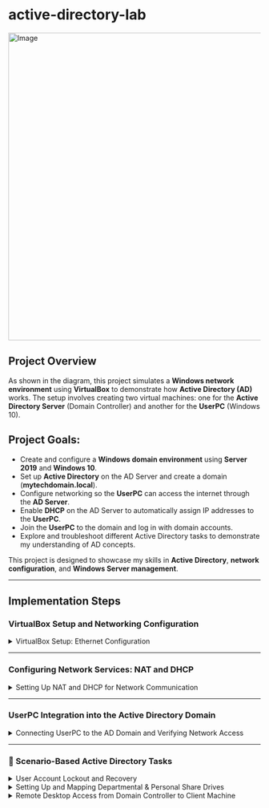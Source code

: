 # active-directory-lab

<img width="614" alt="Image" src="https://github.com/user-attachments/assets/7d494d49-ce7f-4cd9-9deb-d7cae6022c08" />

## Project Overview

As shown in the diagram, this project simulates a **Windows network environment** using **VirtualBox** to demonstrate how **Active Directory (AD)** works. The setup involves creating two virtual machines: one for the **Active Directory Server** (Domain Controller) and another for the **UserPC** (Windows 10). 

## Project Goals:
- Create and configure a **Windows domain environment** using **Server 2019** and **Windows 10**.
- Set up **Active Directory** on the AD Server and create a domain (**mytechdomain.local**).
- Configure networking so the **UserPC** can access the internet through the **AD Server**.
- Enable **DHCP** on the AD Server to automatically assign IP addresses to the **UserPC**.
- Join the **UserPC** to the domain and log in with domain accounts.
- Explore and troubleshoot different Active Directory tasks to demonstrate my understanding of AD concepts.

This project is designed to showcase my skills in **Active Directory**, **network configuration**, and **Windows Server management**.


---

## Implementation Steps

### VirtualBox Setup and Networking Configuration
<details>
  <summary>VirtualBox Setup: Ethernet Configuration</summary>
  
  In this section, I demonstrate how I configured both Ethernet adapters for internal and external networking in VirtualBox. The external adapter connects to my college network for   internet access, while the internal adapter is used for communication between the Domain Controller and the UserPC.

  #### Screenshot 1: VirtualBox Setup for AD Server
  This screenshot shows how I configured the **AD Server** in VirtualBox. I have set the system specifications, including memory, boot order, and network adapters.

  <img width="520" alt="Image" src="https://github.com/user-attachments/assets/b82a2ac5-af04-4342-a89a-6d2c150d31fa" />

  #### Screenshot 2: Internal Ethernet Adapter Configuration
  In this screenshot, you can see the configuration for the **internal Ethernet adapter**. The internal network is used to allow communication between the **AD Server** and the **UserPC**. Since this is a private network, it’s safe to leave the details as shown without blurring.

  <img width="557" alt="Image" src="https://github.com/user-attachments/assets/2a7a9406-effe-48ad-9e7f-08e9496c8c14" />

  #### Screenshot 3: External Ethernet Adapter Configuration
  This screenshot shows the configuration for the **external Ethernet adapter**. The external adapter connects the **AD Server** to my home network, which allows internet access for the **UserPC**. Please note that some information has been blurred for security reasons.

  <img width="552" alt="Image" src="https://github.com/user-attachments/assets/ddd773cc-fd66-40cd-91d3-b7c4e96de6f8" />

  *Note: The IP address in the screenshot has been blurred to maintain privacy and security.*
</details>

---

### Configuring Network Services: NAT and DHCP
<details>
  <summary>Setting Up NAT and DHCP for Network Communication</summary>

  In this section, I demonstrate how I configured **NAT (Network Address Translation)** and **DHCP (Dynamic Host Configuration Protocol)** on the **AD Server** to allow the **UserPC** to access the internet and automatically receive an IP address.

  #### Screenshot 1: Setting Up NAT for Internet Access
  I configured NAT on the **AD Server** to allow the **UserPC** to access the internet. This setup ensures that the **UserPC** routes internet traffic through the **AD Server**.

  <img width="318" alt="Image" src="https://github.com/user-attachments/assets/0d0cf1b9-e2e3-4809-83c0-54cee7a345c8" />

  #### Screenshot 2: Creating a DHCP Scope
  I set up a **DHCP scope** to define a range of IP addresses that can be assigned dynamically to clients within the network.

  <img width="627" alt="Image" src="https://github.com/user-attachments/assets/a7ed0b87-6af7-438b-8b9e-34a9010382f2" />

  #### Screenshot 3: Defining IP Address Range for DHCP
  This configuration sets up the **IP address range** (192.168.1.100 - 192.168.1.200) that the DHCP server will use to assign addresses to connected devices.

  <img width="632" alt="Image" src="https://github.com/user-attachments/assets/372d778b-f869-415f-8ecb-de983de68c43" />

  #### Screenshot 4: Setting the Default Gateway
  I configured the **default gateway (192.168.1.1)** so that all network traffic from the **UserPC** is properly routed through the **AD Server**.

 <img width="626" alt="Image" src="https://github.com/user-attachments/assets/1003eb44-6bb4-4979-b367-d1529d9a554d" />

  These steps successfully configure **NAT and DHCP** to ensure that the **UserPC** can connect to the **Active Directory** network and access the internet via the **AD Server**.
</details>

---

### UserPC Integration into the Active Directory Domain
<details>
  <summary>Connecting UserPC to the AD Domain and Verifying Network Access</summary>

  In this section, I set up a **Windows 10 VM (UserPC)** on VirtualBox and configured its network adapter to be **internal** so that it can only access the internet through the **AD Server**.

  #### Screenshot 1: UserPC Obtains an IP Address via DHCP
  After installing the Windows 10 VM, the **DHCP server** automatically assigned it an IP address from the configured scope.

  <img width="601" alt="Image" src="https://github.com/user-attachments/assets/120b257d-484e-4d2d-95ea-e721a681fece" />

  #### Screenshot 2: Adding UserPC to the AD Domain
  I joined **UserPC** to the **mytechdomain.local** domain, allowing it to authenticate using Active Directory credentials.

  <img width="400" alt="Image" src="https://github.com/user-attachments/assets/09a00f60-b2c2-4782-939c-22395fd9ea48" />

  #### Screenshot 3: UserPC Appears in Active Directory
  After adding **UserPC** to the domain, it is now listed as a recognized computer in **Active Directory Users and Computers**.

  <img width="536" alt="Image" src="https://github.com/user-attachments/assets/f9466306-5e98-4e68-8798-d6280b983de6" />

  #### Screenshot 4: Verifying Network Configuration and Internet Access
  I created a **HelpDesk account** with administrative privileges and logged into **UserPC** using this account. Running the `ipconfig` command confirmed that **UserPC**:
  - Received an IP address from the **DHCP scope**.
  - Uses the **default gateway (192.168.1.1)** set up on the **AD Server**.
  - Successfully pings `google.com`, verifying that it can access the internet through the **AD Server**.

<img width="483" alt="Image" src="https://github.com/user-attachments/assets/9068612f-ccd2-479b-aae5-d381a32df6ec" />

  This successfully achieves one of the primary project goals: ensuring that **UserPC** is in an internal network but can still reach the internet through the **AD Server**.
</details>

---

### 🧪 Scenario-Based Active Directory Tasks

<details>
  <summary>User Account Lockout and Recovery</summary>

  In this scenario, I demonstrate how to simulate and resolve an **account lockout issue** using **Group Policy** and **Active Directory Users and Computers**.

  #### Step 1: Configuring Account Lockout Policy
  I configured the **Account Lockout Policy** using the **Group Policy Management Editor**. The settings specify that after 5 invalid login attempts, the account is locked for 20 minutes, and the lockout counter resets after 15 minutes.

<img width="463" alt="Image" src="https://github.com/user-attachments/assets/77164dd1-67aa-42e3-b620-fb56cc7f541f" />

  #### Step 2: Lockout Triggered on Login Screen
  I used the **John Smith** user account from the **IT_Department** OU and purposely entered the wrong password multiple times. As a result, the account was locked out, and the following message appeared on the **UserPC** login screen.

  <img width="516" alt="Image" src="https://github.com/user-attachments/assets/3068545b-9d1f-48d4-be62-827fb0ca427c" />

  #### Step 3: Unlocking the Account from Active Directory
  I logged into the **AD Server**, opened **Active Directory Users and Computers**, located the `johnsmith` account, and manually unlocked it by checking the **“Unlock account”** box under the **Account tab** in the user’s properties. This restored login access for the user.

<img width="462" alt="Image" src="https://github.com/user-attachments/assets/dd519920-fa56-4177-b719-31ee50b79302" />

  This scenario demonstrates how **Group Policy settings can enforce security**, and how **administrators can resolve common user issues** such as account lockouts through Active Directory tools.
</details>

<details>
  <summary>Setting Up and Mapping Departmental & Personal Share Drives</summary>

  #### Scenario:
  Suppose Nicole recently joined the **Marketing Department**, and she needs access to two shared folders: one for personal use and another specific to her department. This scenario demonstrates how I configured shared folders using **Active Directory groups** and mapped them on her UserPC for easy access.

  #### Screenshot 1: Creating the Marketing Share Folder
  I used the **New Share Wizard** in Server Manager to create a folder named `Marketing` at the path `C:\Shares\Marketing`. I followed a similar process to create a `Personal` folder for individual access.

  <img width="751" alt="Image" src="https://github.com/user-attachments/assets/270f0e8b-a31c-4f98-a909-a8ed7ee34439" />

  #### Screenshot 2: Confirming Folder Creation
  This screenshot shows both the `Marketing` and `Personal` folders under `C:\Shares\` confirming successful folder setup.

  <img width="572" alt="Image" src="https://github.com/user-attachments/assets/d639d6ce-b7b3-4091-9ff1-24d6087275f5" />

  #### Screenshot 3: Creating a Security Group for Marketing
  Instead of assigning permissions to each user manually, I created a **Security Group named "Marketing"**, which simplifies permission management.

  <img width="199" alt="Image" src="https://github.com/user-attachments/assets/0fb753f9-a089-4d89-956b-c7794bbfc9ac" />

  #### Screenshot 4: Adding Nicole to Marketing Group
  I added **Nicole** to the `Marketing` security group, giving her access to the shared department folder.

  <img width="200" alt="Image" src="https://github.com/user-attachments/assets/e1ee6513-2d61-47ed-a3bd-45aad8a357ae" />

  #### Screenshot 5: Nicole's Group Membership Overview
  Nicole is now part of the `Marketing` and `Personal` security groups, which simplifies access control.

 <img width="525" alt="Image" src="https://github.com/user-attachments/assets/8b799f5b-94ff-48f6-b106-60d868c983d7" />

  #### Screenshot 6: Setting Share Permissions
  I applied folder-level permissions by adding the **Marketing** and **Personal** security groups. This ensures that only members of those groups have access to the respective folders.

  <img width="512" alt="Image" src="https://github.com/user-attachments/assets/c4ae3b41-6b13-4e9d-9bcb-9fe2e6ef6692" />

  #### Screenshot 7: Mapping the Drive on UserPC
  On Nicole’s **UserPC**, I mapped the shared folder for Marketing (`\\AD-SERVER\Marketing`) and Personal using drive letters. This allows easy and quick access to the shared drives.

  <img width="521" alt="Image" src="https://github.com/user-attachments/assets/17476331-9569-4b51-84cd-6d2502aed1d2" />

  #### Screenshot 8: Verified Mapped Drives
  Nicole now has access to both shared folders. The **Personal folder is automatically renamed to "nicole"** because the share path uses `%username%` to dynamically customize access per user.

  <img width="405" alt="Image" src="https://github.com/user-attachments/assets/02a09381-d189-4f8f-83fc-4d7223d422e6" />

</details>

<details>
  <summary>Remote Desktop Access from Domain Controller to Client Machine</summary>

  #### Scenario:
  In a job environment, it's common to help users remotely. In this task, I used **Remote Desktop Connection** from the **AD Server** to access **UserPC**, where Nicole was logged in. I did this to simulate a helpdesk support scenario where remote access is necessary to assist users. After connecting, I created a folder in Nicole’s directory to confirm successful access and support.

  #### Screenshot 1: Enabling Remote Desktop on UserPC
  This screenshot shows how I enabled **Remote Desktop access** on UserPC by allowing remote connections and permitting access from authenticated domain users.

  <img width="443" alt="Image" src="https://github.com/user-attachments/assets/47798168-4ff2-432c-8807-a7f9a66fbec5" />

  #### Screenshot 2: Initiating Remote Desktop Connection from AD Server
  From the **AD Server**, I opened Remote Desktop Connection and entered **UserPC** as the computer name to begin the remote session.

  <img width="380" alt="Image" src="https://github.com/user-attachments/assets/fae4c3a9-8f35-4158-9874-39b7ff214ffb" />

  #### Screenshot 3: Helpdesk Signing Into UserPC Remotely
  This screen confirms the **helpdesk domain account** successfully connected to UserPC. The system warns that another user is signed in, showing that Nicole is currently logged in.

  <img width="636" alt="Image" src="https://github.com/user-attachments/assets/d775ec67-f7ab-4e26-bcc0-e7581433b9c2" />

  #### Screenshot 4: User Prompt During Remote Session
  Nicole sees a prompt asking if the helpdesk should be allowed to take over the session. This interaction confirms that remote access is working and visible to the user.

  <img width="505" alt="Image" src="https://github.com/user-attachments/assets/485a6eea-a30f-487d-849b-6b66daa0db0f" />

  #### Screenshot 5: Folder Created by Helpdesk
  After connecting remotely to UserPC, I successfully created a folder in Nicole’s user directory named **"Folder-Added-By-Helpdesk"** as proof of access and the ability to perform administrative tasks.

  <img width="639" alt="Image" src="https://github.com/user-attachments/assets/57a63fae-dbef-4c3d-b937-f94d5b9cd0ed" />

</details>


